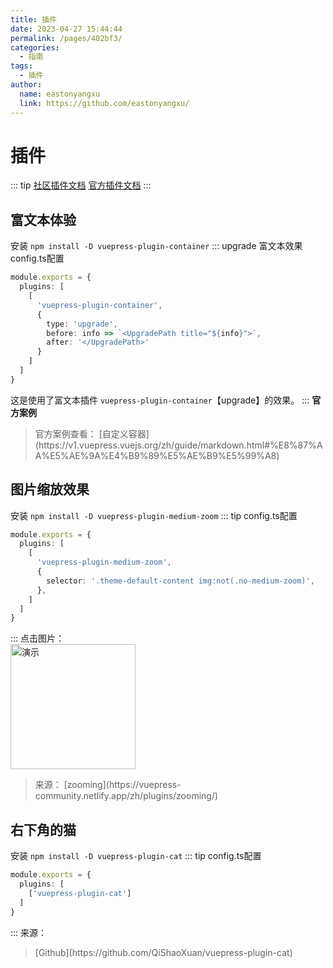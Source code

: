 ```yaml
---
title: 插件
date: 2023-04-27 15:44:44
permalink: /pages/402bf3/
categories:
  - 指南
tags:
  - 插件
author: 
  name: eastonyangxu
  link: https://github.com/eastonyangxu/
---
```

# 插件

::: tip
[社区插件文档](https://vuepress-community.netlify.app/zh/)
[官方插件文档](https://v1.vuepress.vuejs.org/zh/plugin/)
:::

## 富文本体验

安装 `npm install -D vuepress-plugin-container`
::: upgrade 富文本效果
config.ts配置
``` ts
module.exports = {
  plugins: [
    [
      'vuepress-plugin-container',
      {
        type: 'upgrade',
        before: info => `<UpgradePath title="${info}">`,
        after: '</UpgradePath>'
      }
    ]
  ]
}
```
这是使用了富文本插件 `vuepress-plugin-container`【upgrade】的效果。
:::
**官方案例**
<blockquote>
官方案例查看：
[自定义容器](https://v1.vuepress.vuejs.org/zh/guide/markdown.html#%E8%87%AA%E5%AE%9A%E4%B9%89%E5%AE%B9%E5%99%A8)
</blockquote>


## 图片缩放效果
安装 `npm install -D vuepress-plugin-medium-zoom`
::: tip config.ts配置
``` ts
module.exports = {
  plugins: [
    [
      'vuepress-plugin-medium-zoom',
      {
        selector: '.theme-default-content img:not(.no-medium-zoom)',
      },
    ]
  ]
}
```
:::
点击图片：<br/>
<img src="/vuepress_template/hero.png" alt="演示" width="200"/>
<blockquote>
来源：
[zooming](https://vuepress-community.netlify.app/zh/plugins/zooming/)
</blockquote>

## 右下角的猫
安装 `npm install -D vuepress-plugin-cat`
::: tip config.ts配置
``` ts
module.exports = {
  plugins: [
    ['vuepress-plugin-cat']
  ]
}
```
:::
来源：
<blockquote>
[Github](https://github.com/QiShaoXuan/vuepress-plugin-cat)
</blockquote>
